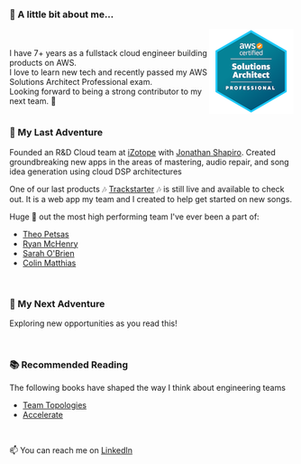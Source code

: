 <!-- thinking exploration / jungle / adventure theme -->
### 👋 A little bit about me...

<img align="right" width="150" height="150" src="./aws-certified-solutions-architect-professional-150x150.png"/>
<br/>
<br/>
I have 7+ years as a fullstack cloud engineer building products on AWS.
<br/>
I love to learn new tech and recently passed my AWS Solutions Architect Professional exam.
<br/>
Looking forward to being a strong contributor to my next team. 🍿

<br clear="right"/>

### 🌇 My Last Adventure
Founded an R&D Cloud team at [iZotope](https://izotope.com/) with [Jonathan Shapiro](https://www.linkedin.com/in/jonathan-shapiro-7b89748/).
Created groundbreaking new apps in the areas of mastering, audio repair, and song idea generation using cloud DSP architectures

One of our last products :notes: [Trackstarter](https://trackstarter.labs.izotope.com/) :notes: is still live and available to check out. 
It is a web app my team and I created to help get started on new songs.

Huge 📣 out the most high performing team I've ever been a part of:

* [Theo Petsas](https://www.linkedin.com/in/theofilos-petsas-b7282b137/)
* [Ryan McHenry](https://www.linkedin.com/in/ryanmarshallmc/)
* [Sarah O'Brien](https://www.linkedin.com/in/sarah-bridget-obrien/)
* [Colin Matthias](https://github.com/cmatthias)

<br>

### 🌅 My Next Adventure
Exploring new opportunities as you read this!

<br>

### 📚 Recommended Reading
The following books have shaped the way I think about engineering teams

- [Team Topologies](https://teamtopologies.com/)
- [Accelerate](https://nicolefv.com/book)

<br/>

📫 You can reach me on [LinkedIn](https://www.linkedin.com/in/evanpatrickharmon/)
